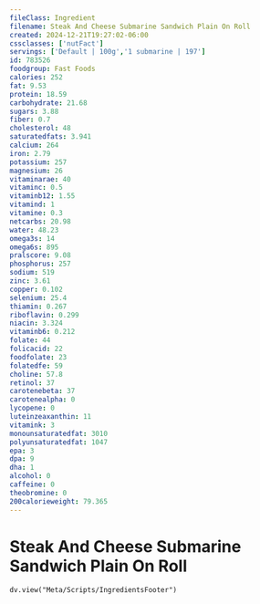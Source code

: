 ```yaml
---
fileClass: Ingredient
filename: Steak And Cheese Submarine Sandwich Plain On Roll
created: 2024-12-21T19:27:02-06:00
cssclasses: ['nutFact']
servings: ['Default | 100g','1 submarine | 197']
id: 783526
foodgroup: Fast Foods
calories: 252
fat: 9.53
protein: 18.59
carbohydrate: 21.68
sugars: 3.88
fiber: 0.7
cholesterol: 48
saturatedfats: 3.941
calcium: 264
iron: 2.79
potassium: 257
magnesium: 26
vitaminarae: 40
vitaminc: 0.5
vitaminb12: 1.55
vitamind: 1
vitamine: 0.3
netcarbs: 20.98
water: 48.23
omega3s: 14
omega6s: 895
pralscore: 9.08
phosphorus: 257
sodium: 519
zinc: 3.61
copper: 0.102
selenium: 25.4
thiamin: 0.267
riboflavin: 0.299
niacin: 3.324
vitaminb6: 0.212
folate: 44
folicacid: 22
foodfolate: 23
folatedfe: 59
choline: 57.8
retinol: 37
carotenebeta: 37
carotenealpha: 0
lycopene: 0
luteinzeaxanthin: 11
vitamink: 3
monounsaturatedfat: 3010
polyunsaturatedfat: 1047
epa: 3
dpa: 9
dha: 1
alcohol: 0
caffeine: 0
theobromine: 0
200calorieweight: 79.365
---
```


# Steak And Cheese Submarine Sandwich Plain On Roll

```dataviewjs
dv.view("Meta/Scripts/IngredientsFooter")
```